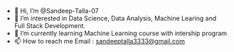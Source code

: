 - 👋 Hi, I’m @Sandeep-Talla-07
- 👀 I’m interested in Data Science, Data Analysis, Machine Learing and Full Stack Development.
- 🌱 I’m currently learning Machine Learning course with intership program
- 📫 How to reach me
             Email : sandeeptalla3333@gmail.com
